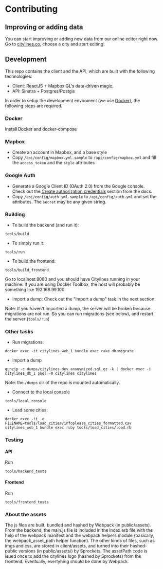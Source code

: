 # Contributing

## Improving or adding data

You can start improving or adding new data from our online editor right now.
Go to [citylines.co](https://www.citylines.co), choose a city and start editing!

## Development

This repo contains the client and the API, which are built with the following technologies:
- Client: ReactJS + Mapbox GL's data-driven magic.
- API: Sinatra + Postgres/Postgis

In order to setup the development enviroment (we use [Docker](https://www.docker.com/)), the following steps are required.

### Docker

Install Docker and docker-compose

### Mapbox

- Create an account in Mapbox, and a base style
- Copy `/api/config/mapbox.yml.sample` to `/api/config/mapbox.yml` and fill the `access_token` and the `style` attributes

### Google Auth

- Generate a Google Client ID (OAuth 2.0) from the Google console. Check out the [Create authorization credentials](https://developers.google.com/identity/sign-in/web/sign-in#create_authorization_credentials) section from the docs.
- Copy `/api/config/auth.yml.sample` to `/api/config/auth.yml` and set the attributes. The `secret` may be any given string.

### Building

- To build the backend (and run it):
```
tools/build
```

- To simply run it:

```
tools/run
```

- To build the frontend:
```
tools/build_frontend
```

Go to localhost:8080 and you should have Citylines running in your machine.
If you are using Docker Toolbox, the host will probably be something like 192.168.99.100.

- Import a dump:
Check out the "Import a dump" task in the next section.

Note: If you haven't imported a dump, the server will be broken because migrations are not run. So you can run migrations (see below), and restart the server (`tools/run`)

### Other tasks
- Run migrations:
```
docker exec -it citylines_web_1 bundle exec rake db:migrate
```
- Import a dump
```
gunzip -c dumps/citylines_dev_anonymized.sql.gz -k | docker exec -i citylines_db_1 psql -U citylines citylines
```
Note: the `/dumps` dir of the repo is mounted automatically.

- Connect to the local console
```
tools/local_console
```

- Load some cities:

```
docker exec -it -e FILENAME=tools/load_cities/infoplease_cities_formatted.csv citylines_web_1 bundle exec ruby tools/load_cities/load.rb
```
### Testing

#### API

Run
```
tools/backend_tests
```

#### Frontend
Run
```
tools/frontend_tests
```

### About the assets
The js files are built, bundled and hashed by Webpack (in public/assets). From the backend, the main.js file is included in the index.erb file with the help of the webpack manifest and the webpack helpers module (basically, the webpack_asset_path helper function).
The other kinds of files, such as imgs and css, are stored in client/assets, and turned into their hashed-public versions (in public/assets/) by Sprockets. The assetPath code is isued once to add the citylines logo (hashed by Sprockets) from the frontend.
Eventually, evertyhing should be done by Webpack.
